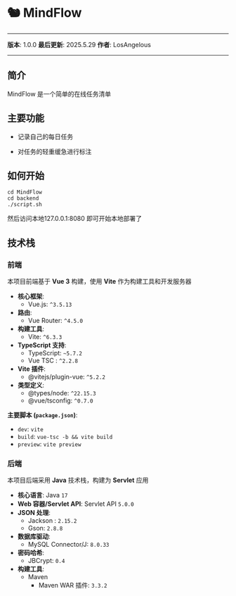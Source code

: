 # 🐿️ MindFlow

---

**版本**: 1.0.0
**最后更新**: 2025.5.29
**作者**: LosAngelous

---

## 简介

MindFlow 是一个简单的在线任务清单

## 主要功能

* 记录自己的每日任务

* 对任务的轻重缓急进行标注

## 如何开始

```shell
cd MindFlow
cd backend
./script.sh
```

然后访问本地127.0.0.1:8080 即可开始本地部署了

## 技术栈

### 前端

本项目前端基于 **Vue 3** 构建，使用 **Vite** 作为构建工具和开发服务器

* **核心框架**:
  * Vue.js: `^3.5.13`
* **路由**:
  * Vue Router: `^4.5.0`
* **构建工具**:
  * Vite: `^6.3.3`
* **TypeScript 支持**:
  * TypeScript: `~5.7.2`
  * Vue TSC : `^2.2.8`
* **Vite 插件**:
  * @vitejs/plugin-vue: `^5.2.2`
* **类型定义**:
  * @types/node: `^22.15.3`
  * @vue/tsconfig: `^0.7.0`

**主要脚本 (`package.json`)**:

* `dev`: `vite` 
* `build`: `vue-tsc -b && vite build` 
* `preview`: `vite preview`

### 后端

本项目后端采用 **Java** 技术栈，构建为 **Servlet** 应用

* **核心语言**: Java `17`
* **Web 容器/Servlet API**: Servlet API `5.0.0`
* **JSON 处理**:
  * Jackson : `2.15.2`
  * Gson: `2.8.8` 
* **数据库驱动**:
  * MySQL Connector/J: `8.0.33`
* **密码哈希**:
  * JBCrypt: `0.4`
* **构建工具**:
  * Maven
    * Maven WAR 插件: `3.3.2`
